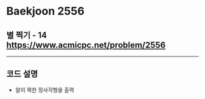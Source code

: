 Baekjoon 2556
=============
별 찍기 - 14  <https://www.acmicpc.net/problem/2556>
---------------
- - -
## 코드 설명
- 알이 꽉찬 정사각형을 출력
